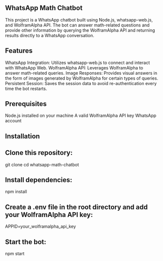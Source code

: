 ## WhatsApp Math Chatbot

This project is a WhatsApp chatbot built using Node.js, whatsapp-web.js, and WolframAlpha API. The bot can answer math-related questions and provide other information by querying the WolframAlpha API and returning results directly to a WhatsApp conversation.

## Features

WhatsApp Integration: Utilizes whatsapp-web.js to connect and interact with WhatsApp Web.
WolframAlpha API: Leverages WolframAlpha to answer math-related queries.
Image Responses: Provides visual answers in the form of images generated by WolframAlpha for certain types of queries.
Persistent Session: Saves the session data to avoid re-authentication every time the bot restarts.

## Prerequisites

Node.js installed on your machine
A valid WolframAlpha API key
WhatsApp account


## Installation

## Clone this repository:

git clone
cd whatsapp-math-chatbot

## Install dependencies:
npm install

## Create a .env file in the root directory and add your WolframAlpha API key:
APPID=your_wolframalpha_api_key

## Start the bot:
npm start
